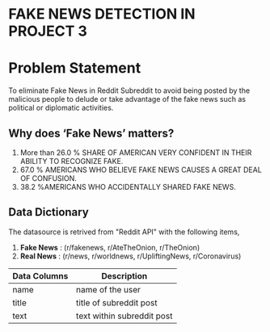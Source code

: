 # FAKE NEWS DETECTION IN PROJECT 3

# Problem Statement
To eliminate Fake News in Reddit Subreddit to avoid being posted by the malicious people to delude or take advantage of the fake news such as political or diplomatic activities.

## Why does ‘Fake News’ matters?
1. More than 26.0 % SHARE OF AMERICAN VERY CONFIDENT IN THEIR ABILITY TO RECOGNIZE FAKE.
2. 67.0 % AMERICANS WHO BELIEVE FAKE NEWS CAUSES A GREAT DEAL OF CONFUSION.
3. 38.2 %AMERICANS WHO ACCIDENTALLY SHARED FAKE NEWS.

## Data Dictionary

The datasource is retrived from "Reddit API" with the following items,
1. **Fake News** : (r/fakenews, r/AteTheOnion, r/TheOnion)
2. **Real News** : (r/news, r/worldnews, r/UpliftingNews, r/Coronavirus)


| Data Columns | Description                |
| ------------ | -------------------------- |
| name         | name of the user           |
| title        | title of subreddit post    |
| text         | text within subreddit post |






